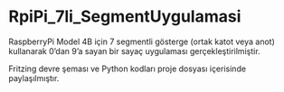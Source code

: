 # RpiPi_7li_SegmentUygulamasi
RaspberryPi Model 4B için 7 segmentli gösterge (ortak katot veya anot) kullanarak 0’dan 9’a sayan bir sayaç uygulaması gerçekleştirilmiştir.

Fritzing devre şeması ve Python kodları proje dosyası içerisinde paylaşılmıştır.
